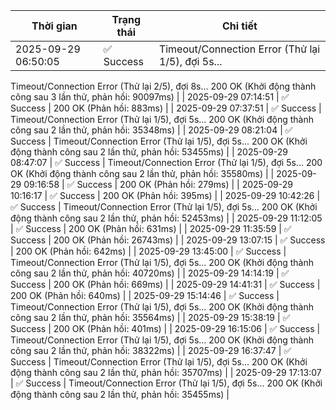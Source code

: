| Thời gian | Trạng thái | Chi tiết |
|---|---|---|
| 2025-09-29 06:50:05 | ✅ Success | Timeout/Connection Error (Thử lại 1/5), đợi 5s...
Timeout/Connection Error (Thử lại 2/5), đợi 8s...
200 OK (Khởi động thành công sau 3 lần thử, phản hồi: 90097ms) |
| 2025-09-29 07:14:51 | ✅ Success | 200 OK (Phản hồi: 883ms) |
| 2025-09-29 07:37:51 | ✅ Success | Timeout/Connection Error (Thử lại 1/5), đợi 5s...
200 OK (Khởi động thành công sau 2 lần thử, phản hồi: 35348ms) |
| 2025-09-29 08:21:04 | ✅ Success | Timeout/Connection Error (Thử lại 1/5), đợi 5s...
200 OK (Khởi động thành công sau 2 lần thử, phản hồi: 53455ms) |
| 2025-09-29 08:47:07 | ✅ Success | Timeout/Connection Error (Thử lại 1/5), đợi 5s...
200 OK (Khởi động thành công sau 2 lần thử, phản hồi: 35580ms) |
| 2025-09-29 09:16:58 | ✅ Success | 200 OK (Phản hồi: 279ms) |
| 2025-09-29 10:16:17 | ✅ Success | 200 OK (Phản hồi: 395ms) |
| 2025-09-29 10:42:26 | ✅ Success | Timeout/Connection Error (Thử lại 1/5), đợi 5s...
200 OK (Khởi động thành công sau 2 lần thử, phản hồi: 52453ms) |
| 2025-09-29 11:12:05 | ✅ Success | 200 OK (Phản hồi: 631ms) |
| 2025-09-29 11:35:59 | ✅ Success | 200 OK (Phản hồi: 26743ms) |
| 2025-09-29 13:07:15 | ✅ Success | 200 OK (Phản hồi: 642ms) |
| 2025-09-29 13:45:00 | ✅ Success | Timeout/Connection Error (Thử lại 1/5), đợi 5s...
200 OK (Khởi động thành công sau 2 lần thử, phản hồi: 40720ms) |
| 2025-09-29 14:14:19 | ✅ Success | 200 OK (Phản hồi: 669ms) |
| 2025-09-29 14:41:31 | ✅ Success | 200 OK (Phản hồi: 640ms) |
| 2025-09-29 15:14:46 | ✅ Success | Timeout/Connection Error (Thử lại 1/5), đợi 5s...
200 OK (Khởi động thành công sau 2 lần thử, phản hồi: 35564ms) |
| 2025-09-29 15:38:19 | ✅ Success | 200 OK (Phản hồi: 401ms) |
| 2025-09-29 16:15:06 | ✅ Success | Timeout/Connection Error (Thử lại 1/5), đợi 5s...
200 OK (Khởi động thành công sau 2 lần thử, phản hồi: 38322ms) |
| 2025-09-29 16:37:47 | ✅ Success | Timeout/Connection Error (Thử lại 1/5), đợi 5s...
200 OK (Khởi động thành công sau 2 lần thử, phản hồi: 35707ms) |
| 2025-09-29 17:13:07 | ✅ Success | Timeout/Connection Error (Thử lại 1/5), đợi 5s...
200 OK (Khởi động thành công sau 2 lần thử, phản hồi: 35455ms) |
